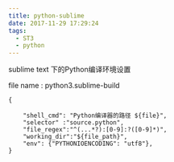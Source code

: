 ```yaml
---
title: python-sublime
date: 2017-11-29 17:29:24
tags: 
  - ST3
  - python
---
```


sublime text 下的Python编译环境设置

file name : python3.sublime-build
```
{

	"shell_cmd": "Python编译器的路径 ${file}",
	"selector" :"source.python",
	"file_regex":"^(...*?):[0-9]:?([0-9]*)",
	"working_dir":"${file_path}",
	"env": {"PYTHONIOENCODING": "utf8"},
}
```
